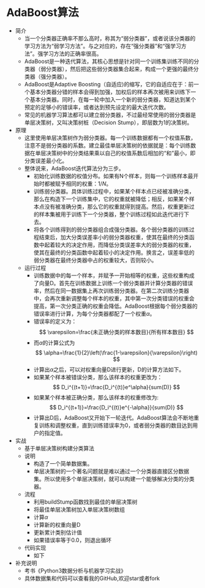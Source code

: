 # AdaBoost算法
- 简介
	- 当一个分类器正确率不那么高时，称其为“弱分类器”，或者说该分类器的学习方法为“弱学习方法”。与之对应的，存在“强分类器”和“强学习方法”。强学习方法的正确率很高。
	- AdaBoost是一种迭代算法，其核心思想是针对同一个训练集训练不同的分类器（弱分类器），然后把这些弱分类器集合起来，构成一个更强的最终分类器（强分类器）。
	- AdaBoost是Adaptive Boosting（自适应)的缩写，它的自适应在于：前一个基本分类器分错的样本会得到加强，加权后的样本再次被用来训练下一个基本分类器。同时，在每一轮中加入一个新的弱分类器，知道达到某个预定的足够小的错误率，或者达到预先设定的最大迭代次数。
	- 常见的机器学习算法都可以建立弱分类器，不过最经常使用的弱分类器是单层决策树，又叫决策树桩（Decision Stump），即层数为1的决策树。
- 原理
	- 这里使用单层决策树作为弱分类器。每一个训练数据都有一个权值系数，注意不是弱分类器的系数。建立最佳单层决策树的依据就是：每个训练数据在单层决策树中的分类结果乘以自己的权值系数后相加的“和”最小，即分类误差最小化。
	- 整体说来，AdaBoost迭代算法分为三步。
		- 初始化训练数据的权值分布。如果有N个样本，则每一个训练样本最开始时都被赋予相同的权重：$1/N$。
		- 训练弱分类器。具体训练过程中，如果某个样本点已经被准确分类，那么在构造下一个训练集中，它的权重就被降低；相反，如果某个样本点没有被准确分类，那么它的权重就得到提高。然后，权重更新过的样本集被用于训练下一个分类器，整个训练过程如此迭代进行下去。
		- 将各个训练得到的弱分类器组合成强分类器。各个弱分类器的训练过程结束后，加大分类误差率小的弱分类器权重，使其在最终的分类函数中起着较大的决定作用，而降低分类误差率大的弱分类器的权重，使其在最终的分类函数中起着较小的决定作用。换言之，误差率低的弱分类器在最终分类器中占的权重较大，否则较小。
	- 运行过程
		- 训练数据中的每一个样本，并赋予一开始相等的权重，这些权重构成了向量D。首先在训练数据上训练一个弱分类器并计算分类器的错误率，然后在同一数据集上再次训练弱分类器。在第二次训练分类器中，会再次重新调整每个样本的权重，其中第一次分类错误的权重会提高，第一次分类正确的权重会降低。AdaBoost根据每个弱分类器的错误率进行计算，为每个分类器都配了一个权重$\alpha$。
		- 错误率的定义为：$$ \varepsilon=\frac{未正确分类的样本数目}{所有样本数目} $$
		- 而$\alpha$的计算公式为$$ \alpha=\frac{1}{2}\left(\frac{1-\varepsilon}{\varepsilon}\right) $$
		- 计算出$\alpha$之后，可以对权重向量D进行更新，D的计算方法如下。
		- 如果某个样本被错误分类，那么该样本的权重更改为：$$ D_i^{(t+1)}=\frac{D_i^{(t)}e^\alpha}{sum(D)} $$
		- 如果某个样本被正确分类，那么该样本的权重修改为:$$ D_i^{(t+1)}=\frac{D_i^{(t)}e^{-\alpha}}{sum(D)} $$
		- 计算出D后，AdaBoost又开始下一轮迭代。AdaBoost算法会不断地重复训练和调整权重，直到训练错误率为0，或者弱分类器的数目达到用户的指定值。
- 实战
	- 基于单层决策树构建分类算法
	- 说明
		- 构造了一个简单数据集。
		- 单层决策树的一个著名问题就是难以通过一个分类器直接区分数据集。所以使用多个单层决策树，就可以构建一个能够解决分类的分类器。
	- 流程
		- 利用buildStump函数找到最佳的单层决策树
		- 将最佳单层决策树加入单层决策树数组
		- 计算$\alpha$
		- 计算新的权重向量D
		- 更新累计类别估计值
		- 如果错误率等于0.0，则退出循环
	- 代码实现
		- 如下
- 补充说明
	- 考书《Python3数据分析与机器学习实战》
	- 具体数据集和代码可以查看我的GitHub,欢迎star或者fork